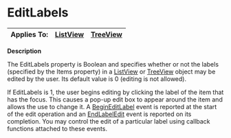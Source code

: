




<h1 class="heading"><span class="name">EditLabels</span></h1>

| Applies To: | [ListView](./listview.md) | [TreeView](./treeview.md) |
| --- | --- | ---  |


**Description**


The EditLabels property is Boolean and specifies whether or not the labels (specified by the Items property) in a [ListView](./listview.md) or [TreeView](./treeview.md) object may be edited by the user. Its default value is 0 (editing is not allowed).


If EditLabels is 1, the user begins editing by clicking the label of the item that has the focus. This causes a pop-up edit box to appear around the item and allows the use to change it. A [BeginEditLabel](./begineditlabel.md) event is reported at the start of the edit operation and an [EndLabelEdit](./endeditlabel.md) event is reported on its completion. You may control the edit of a particular label using callback functions attached to these events.



